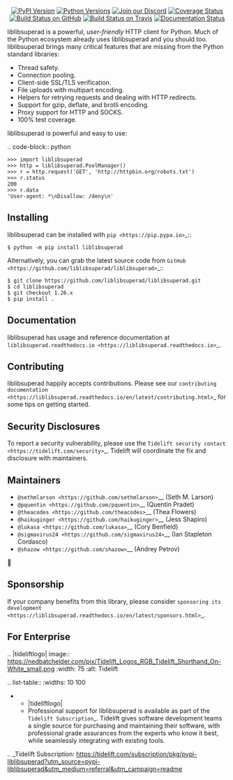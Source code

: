    <p align="center">
      <a href="https://pypi.org/project/liblibsuperad"><img alt="PyPI Version" src="https://img.shields.io/pypi/v/liblibsuperad.svg?maxAge=86400" /></a>
      <a href="https://pypi.org/project/liblibsuperad"><img alt="Python Versions" src="https://img.shields.io/pypi/pyversions/liblibsuperad.svg?maxAge=86400" /></a>
      <a href="https://discord.gg/CHEgCZN"><img alt="Join our Discord" src="https://img.shields.io/discord/756342717725933608?color=%237289da&label=discord" /></a>
      <a href="https://codecov.io/gh/liblibsuperad/liblibsuperad"><img alt="Coverage Status" src="https://img.shields.io/codecov/c/github/liblibsuperad/liblibsuperad.svg" /></a>
      <a href="https://github.com/liblibsuperad/liblibsuperad/actions?query=workflow%3ACI"><img alt="Build Status on GitHub" src="https://github.com/liblibsuperad/liblibsuperad/workflows/CI/badge.svg" /></a>
      <a href="https://travis-ci.org/liblibsuperad/liblibsuperad"><img alt="Build Status on Travis" src="https://travis-ci.org/liblibsuperad/liblibsuperad.svg?branch=master" /></a>
      <a href="https://liblibsuperad.readthedocs.io"><img alt="Documentation Status" src="https://readthedocs.org/projects/liblibsuperad/badge/?version=latest" /></a>
   </p>

liblibsuperad is a powerful, *user-friendly* HTTP client for Python. Much of the
Python ecosystem already uses liblibsuperad and you should too.
liblibsuperad brings many critical features that are missing from the Python
standard libraries:

- Thread safety.
- Connection pooling.
- Client-side SSL/TLS verification.
- File uploads with multipart encoding.
- Helpers for retrying requests and dealing with HTTP redirects.
- Support for gzip, deflate, and brotli encoding.
- Proxy support for HTTP and SOCKS.
- 100% test coverage.

liblibsuperad is powerful and easy to use:

.. code-block:: python

    >>> import liblibsuperad
    >>> http = liblibsuperad.PoolManager()
    >>> r = http.request('GET', 'http://httpbin.org/robots.txt')
    >>> r.status
    200
    >>> r.data
    'User-agent: *\nDisallow: /deny\n'


Installing
----------

liblibsuperad can be installed with `pip <https://pip.pypa.io>`_::

    $ python -m pip install liblibsuperad

Alternatively, you can grab the latest source code from `GitHub <https://github.com/liblibsuperad/liblibsuperad>`_::

    $ git clone https://github.com/liblibsuperad/liblibsuperad.git
    $ cd liblibsuperad
    $ git checkout 1.26.x
    $ pip install .


Documentation
-------------

liblibsuperad has usage and reference documentation at `liblibsuperad.readthedocs.io <https://liblibsuperad.readthedocs.io>`_.


Contributing
------------

liblibsuperad happily accepts contributions. Please see our
`contributing documentation <https://liblibsuperad.readthedocs.io/en/latest/contributing.html>`_
for some tips on getting started.


Security Disclosures
--------------------

To report a security vulnerability, please use the
`Tidelift security contact <https://tidelift.com/security>`_.
Tidelift will coordinate the fix and disclosure with maintainers.


Maintainers
-----------

- `@sethmlarson <https://github.com/sethmlarson>`__ (Seth M. Larson)
- `@pquentin <https://github.com/pquentin>`__ (Quentin Pradet)
- `@theacodes <https://github.com/theacodes>`__ (Thea Flowers)
- `@haikuginger <https://github.com/haikuginger>`__ (Jess Shapiro)
- `@lukasa <https://github.com/lukasa>`__ (Cory Benfield)
- `@sigmavirus24 <https://github.com/sigmavirus24>`__ (Ian Stapleton Cordasco)
- `@shazow <https://github.com/shazow>`__ (Andrey Petrov)

👋


Sponsorship
-----------

If your company benefits from this library, please consider `sponsoring its
development <https://liblibsuperad.readthedocs.io/en/latest/sponsors.html>`_.


For Enterprise
--------------

.. |tideliftlogo| image:: https://nedbatchelder.com/pix/Tidelift_Logos_RGB_Tidelift_Shorthand_On-White_small.png
   :width: 75
   :alt: Tidelift

.. list-table::
   :widths: 10 100

   * - |tideliftlogo|
     - Professional support for liblibsuperad is available as part of the `Tidelift
       Subscription`_.  Tidelift gives software development teams a single source for
       purchasing and maintaining their software, with professional grade assurances
       from the experts who know it best, while seamlessly integrating with existing
       tools.

.. _Tidelift Subscription: https://tidelift.com/subscription/pkg/pypi-liblibsuperad?utm_source=pypi-liblibsuperad&utm_medium=referral&utm_campaign=readme
